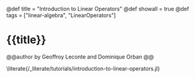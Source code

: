 @def title = "Introduction to Linear Operators"
@def showall = true
@def tags = ["linear-algebra", "LinearOperators"]

# {{title}}

@@author
by Geoffroy Leconte and Dominique Orban
@@

\literate{/_literate/tutorials/introduction-to-linear-operators.jl}